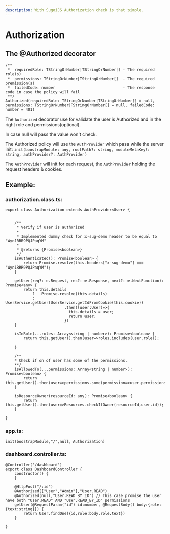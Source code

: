```yaml
---
description: With SugoiJS Authorization check is that simple.
---
```


# Authorization

## The @Authorized decorator

```text
/**
 *  requiredRole: TStringOrNumber|TStringOrNumber[] - The required role(s)
 *  permissions: TStringOrNumber|TStringOrNumber[]  - The required premission(s)
 *  failedCode: number                              - The response code in case the policy will fail
 **/
Authorized(requiredRole: TStringOrNumber|TStringOrNumber[] = null, permissions: TStringOrNumber|TStringOrNumber[] = null, failedCode: number = 401)
```

The `Authorized` decorator use for validate the user is Authorized and in the right role and permissions\(optional\).

In case null will pass the value won't check.

The Authorized policy will use the `AuthProvider` which pass while the server init: `init(boostrapModule: any, rootPath?: string, moduleMetaKey?: string, authProvider?: AuthProvider)`

The `AuthProvider` will init for each request, the `AuthProvider` holding the request headers & cookies.

## Example:

### **authorization.class.ts:**

```text
export class Authorization extends AuthProvider<User> {


    /**
     * Verify if user is authorized
     *
     * Implemented dummy check for x-sug-demo header to be equal to "Wyn1RRR9PQJPaqYM"
     *
     * @returns {Promise<boolean>}
     */
    isAuthenticated(): Promise<boolean> {
        return Promise.resolve(this.headers["x-sug-demo"] === "Wyn1RRR9PQJPaqYM");
    }

    getUser(req?: e.Request, res?: e.Response, next?: e.NextFunction): Promise<any> {
        return this.details 
            ?   Promise.resolve(this.details)
            : UserService.getUser(UserService.getIdFromCookie(this.cookie))
                          .then((user:User)=>{
                            this.details = user;
                            return user;
                          })
    }

    isInRole(...roles: Array<string | number>): Promise<boolean> {
        return this.getUser().then(user=>roles.includes(user.role));

    }

    /**
    * Check if on of user has some of the permissions.
    **/
    isAllowedTo(...permissions: Array<string | number>): Promise<boolean> {
        return this.getUser().then(user=>permissions.some(permission=>user.permissions.includes(permission)));
    }

    isResourceOwner(resourceId: any): Promise<boolean> {
        return this.getUser().then(user=>Resources.checkIfOwner(resourceId,user.id));
    }

}
```

### **app.ts:**

```text
init(boostrapModule,"/",null, Authorization)
```

### **dashboard.controller.ts:**

```text
@Controller('/dashboard')
export class DashboardController {
    constructor() {
    }

    @HttpPost("/:id")
    @Authorized(["User","Admin"],"User.READ")
    @Authorized(null,"User.READ_BY_ID") // This case promise the user have both "User.READ" AND "User.READ_BY_ID" permissions
    getUser(@RequestParam("id") id:number, @RequestBody() body:{role:{text:string}}) {
        return User.findOne({id,role:body.role.text})
    }

}
```

